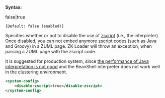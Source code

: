 **Syntax:**

<disable-zscript>false|true</disable-zscript>

`[Default: false (enabled)]`

Specifies whether or not to disable the use of
[zscript](ZUML_Reference/ZUML/Elements/zscript) (i.e., the
interpreter). Once disabled, you can not embed anymore zscript codes
(such as Java and Groovy) in a ZUML page. ZK Loader will throw an
exception, when parsing a ZUML page with the zscript code.

It is suggested for production system, since [the performance of Java interpretation is not good]({{site.baseurl}}/zk_dev_ref/performance_tips/use_compiled_java_codes)
and the BeanShell interpreter does not work well in the clustering
environment.

```xml
<system-config>
    <disable-zscript>true</disable-zscript>
</system-config>
```

